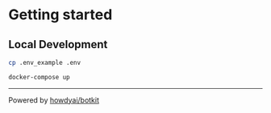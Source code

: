 # Getting started

## Local Development
```sh
cp .env_example .env
```

```sh
docker-compose up
```

---

Powered by [howdyai/botkit](https://github.com/howdyai/botkit)
